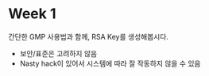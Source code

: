 # Week 1

간단한 GMP 사용법과 함께, RSA Key를 생성해봅시다.

+ 보안/표준은 고려하지 않음
+ Nasty hack이 있어서 시스템에 따라 잘 작동하지 않을 수 있음
